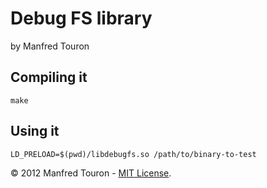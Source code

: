 Debug FS library
================

by Manfred Touron

Compiling it
------------

`make`

Using it
--------

`LD_PRELOAD=$(pwd)/libdebugfs.so /path/to/binary-to-test`

© 2012 Manfred Touron - [MIT License](https://github.com/moul/libdebugfs/blob/master/License.txt).
